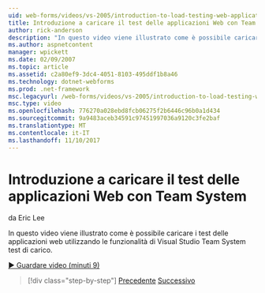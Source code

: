 ```yaml
---
uid: web-forms/videos/vs-2005/introduction-to-load-testing-web-applications-with-team-system
title: Introduzione a caricare il test delle applicazioni Web con Team System | Documenti Microsoft
author: rick-anderson
description: "In questo video viene illustrato come è possibile caricare i test delle applicazioni web utilizzando le funzionalità di Visual Studio Team System test di carico."
ms.author: aspnetcontent
manager: wpickett
ms.date: 02/09/2007
ms.topic: article
ms.assetid: c2a80ef9-3dc4-4051-8103-495ddf1b8a46
ms.technology: dotnet-webforms
ms.prod: .net-framework
msc.legacyurl: /web-forms/videos/vs-2005/introduction-to-load-testing-web-applications-with-team-system
msc.type: video
ms.openlocfilehash: 776270a028ebd8fcb06275f2b6446c96b0a1d434
ms.sourcegitcommit: 9a9483aceb34591c97451997036a9120c3fe2baf
ms.translationtype: MT
ms.contentlocale: it-IT
ms.lasthandoff: 11/10/2017
---
```

<a name="introduction-to-load-testing-web-applications-with-team-system"></a>Introduzione a caricare il test delle applicazioni Web con Team System
====================
da Eric Lee

In questo video viene illustrato come è possibile caricare i test delle applicazioni web utilizzando le funzionalità di Visual Studio Team System test di carico.

[&#9654; Guardare video (minuti 9)](https://channel9.msdn.com/Blogs/ASP-NET-Site-Videos/introduction-to-load-testing-web-applications-with-team-system)

>[!div class="step-by-step"]
[Precedente](introduction-to-testing-web-applications-with-team-system.md)
[Successivo](introduction-to-manual-testing-with-team-system.md)
